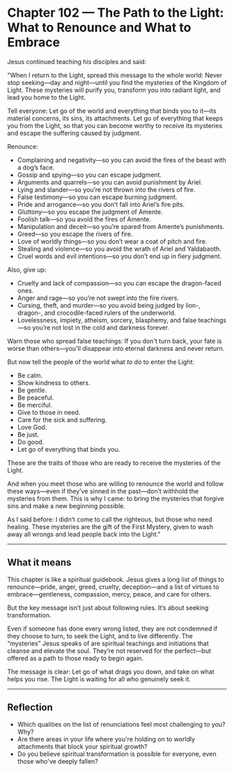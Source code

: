 # Chapter 102 — The Path to the Light: What to Renounce and What to Embrace

Jesus continued teaching his disciples and said:

"When I return to the Light, spread this message to the whole world: Never stop seeking—day and night—until you find the mysteries of the Kingdom of Light. These mysteries will purify you, transform you into radiant light, and lead you home to the Light.

Tell everyone: Let go of the world and everything that binds you to it—its material concerns, its sins, its attachments. Let go of everything that keeps you from the Light, so that you can become worthy to receive its mysteries and escape the suffering caused by judgment.

Renounce:

* Complaining and negativity—so you can avoid the fires of the beast with a dog’s face.
* Gossip and spying—so you can escape judgment.
* Arguments and quarrels—so you can avoid punishment by Ariel.
* Lying and slander—so you’re not thrown into the rivers of fire.
* False testimony—so you can escape burning judgment.
* Pride and arrogance—so you don’t fall into Ariel’s fire pits.
* Gluttony—so you escape the judgment of Amente.
* Foolish talk—so you avoid the fires of Amente.
* Manipulation and deceit—so you’re spared from Amente’s punishments.
* Greed—so you escape the rivers of fire.
* Love of worldly things—so you don’t wear a coat of pitch and fire.
* Stealing and violence—so you avoid the wrath of Ariel and Yaldabaoth.
* Cruel words and evil intentions—so you don’t end up in fiery judgment.

Also, give up:

* Cruelty and lack of compassion—so you can escape the dragon-faced ones.
* Anger and rage—so you’re not swept into the fire rivers.
* Cursing, theft, and murder—so you avoid being judged by lion-, dragon-, and crocodile-faced rulers of the underworld.
* Lovelessness, impiety, atheism, sorcery, blasphemy, and false teachings—so you’re not lost in the cold and darkness forever.

Warn those who spread false teachings: If you don't turn back, your fate is worse than others—you'll disappear into eternal darkness and never return.

But now tell the people of the world what *to do* to enter the Light:

* Be calm.
* Show kindness to others.
* Be gentle.
* Be peaceful.
* Be merciful.
* Give to those in need.
* Care for the sick and suffering.
* Love God.
* Be just.
* Do good.
* Let go of everything that binds you.

These are the traits of those who are ready to receive the mysteries of the Light.

And when you meet those who are willing to renounce the world and follow these ways—even if they’ve sinned in the past—don’t withhold the mysteries from them. This is why I came: to bring the mysteries that forgive sins and make a new beginning possible.

As I said before: I didn’t come to call the righteous, but those who need healing. These mysteries are the gift of the First Mystery, given to wash away all wrongs and lead people back into the Light."

---

## What it means

This chapter is like a spiritual guidebook. Jesus gives a long list of things to renounce—pride, anger, greed, cruelty, deception—and a list of virtues to embrace—gentleness, compassion, mercy, peace, and care for others.

But the key message isn’t just about following rules. It’s about seeking transformation.

Even if someone has done every wrong listed, they are not condemned if they choose to turn, to seek the Light, and to live differently. The “mysteries” Jesus speaks of are spiritual teachings and initiations that cleanse and elevate the soul. They’re not reserved for the perfect—but offered as a path to those ready to begin again.

The message is clear: Let go of what drags you down, and take on what helps you rise. The Light is waiting for all who genuinely seek it.

---

## Reflection

* Which qualities on the list of renunciations feel most challenging to you? Why?
* Are there areas in your life where you're holding on to worldly attachments that block your spiritual growth?
* Do you believe spiritual transformation is possible for everyone, even those who've deeply fallen?
